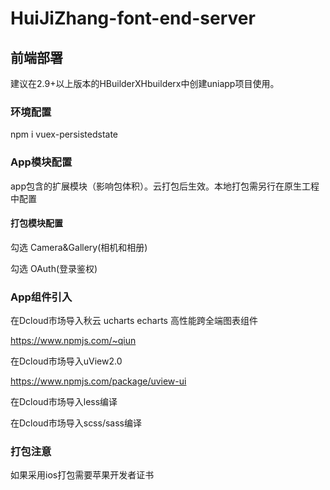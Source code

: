 # HuiJiZhang-font-end-server
## 前端部署

建议在2.9+以上版本的HBuilderXHbuilderx中创建uniapp项目使用。
### 环境配置
npm i vuex-persistedstate

### App模块配置
app包含的扩展模块（影响包体积）。云打包后生效。本地打包需另行在原生工程中配置
#### 打包模块配置
勾选 Camera&Gallery(相机和相册)

勾选 OAuth(登录鉴权)

### App组件引入
在Dcloud市场导入秋云 ucharts echarts 高性能跨全端图表组件

https://www.npmjs.com/~qiun

在Dcloud市场导入uView2.0

https://www.npmjs.com/package/uview-ui

在Dcloud市场导入less编译

在Dcloud市场导入scss/sass编译

### 打包注意
如果采用ios打包需要苹果开发者证书
